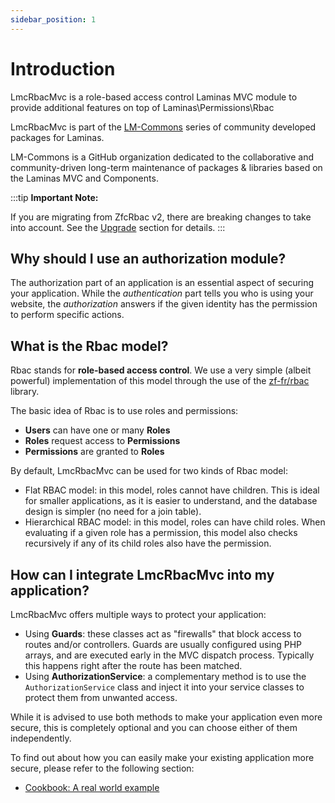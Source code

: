 ```yaml
---
sidebar_position: 1
---
```


# Introduction

LmcRbacMvc is a role-based access control Laminas MVC module to provide additional features on top of Laminas\Permissions\Rbac

LmcRbacMvc is part of the [LM-Commons](https://lm-commons.github.io) series of community developed packages for Laminas.

LM-Commons is a GitHub organization dedicated to the collaborative
and community-driven long-term maintenance of packages & libraries based on the Laminas MVC and Components.


:::tip
**Important Note:**
 
If you are migrating from ZfcRbac v2, there are breaking changes to take into account. See the [Upgrade](installation.md#upgrade) section for details.
:::

## Why should I use an authorization module?

The authorization part of an application is an essential aspect of securing your application. 
While the *authentication* part tells you who is using your website, the *authorization* answers if the given identity has the permission to
perform specific actions.

## What is the Rbac model?

Rbac stands for **role-based access control**. We use a very simple (albeit powerful) implementation of this model
through the use of the [zf-fr/rbac](https://github.com/zf-fr/rbac) library.


The basic idea of Rbac is to use roles and permissions:

* **Users** can have one or many **Roles**
* **Roles** request access to **Permissions**
* **Permissions** are granted to **Roles**

By default, LmcRbacMvc can be used for two kinds of Rbac model:

* Flat RBAC model: in this model, roles cannot have children. This is ideal for smaller applications, as it is easier
  to understand, and the database design is simpler (no need for a join table).
* Hierarchical RBAC model: in this model, roles can have child roles. When evaluating if a given role has a
  permission, this model also checks recursively if any of its child roles also have the permission.


## How can I integrate LmcRbacMvc into my application?

LmcRbacMvc offers multiple ways to protect your application:

* Using **Guards**: these classes act as "firewalls" that block access to routes and/or controllers. Guards are usually
  configured using PHP arrays, and are executed early in the MVC dispatch process. Typically this happens right after
  the route has been matched.
* Using **AuthorizationService**: a complementary method is to use the `AuthorizationService` class and inject it into your
  service classes to protect them from unwanted access.

While it is advised to use both methods to make your application even more secure, this is completely optional and you
can choose either of them independently.

To find out about how you can easily make your existing application more secure, please refer to the following section:

* [Cookbook: A real world example](cookbook.md#a-real-world-application)
